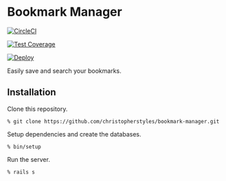 # Bookmark Manager

[![CircleCI](https://circleci.com/gh/christopherstyles/bookmark-manager/tree/master.svg?style=svg)](https://circleci.com/gh/christopherstyles/bookmark-manager/tree/master)

[![Test Coverage](https://api.codeclimate.com/v1/badges/dcf76420a522d802f4dd/test_coverage)](https://codeclimate.com/github/christopherstyles/bookmark-manager/test_coverage)

[![Deploy](https://www.herokucdn.com/deploy/button.svg)](https://heroku.com/deploy)

Easily save and search your bookmarks.

## Installation

Clone this repository.

    % git clone https://github.com/christopherstyles/bookmark-manager.git

Setup dependencies and create the databases.

    % bin/setup

Run the server.

    % rails s
